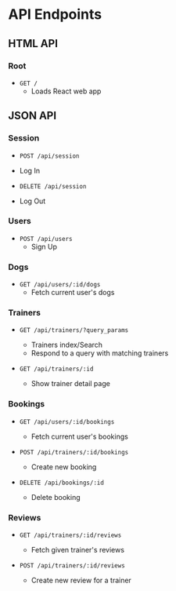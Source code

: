 # API Endpoints

## HTML API
### Root
* `GET /`
  * Loads React web app

## JSON API
### Session
* `POST /api/session`
* Log In

* `DELETE /api/session`
* Log Out

### Users
* `POST /api/users`
  * Sign Up

### Dogs
* `GET /api/users/:id/dogs`
  * Fetch current user's dogs

### Trainers
* `GET /api/trainers/?query_params`
  * Trainers index/Search
  * Respond to a query with matching trainers

* `GET /api/trainers/:id`
  * Show trainer detail page

### Bookings
* `GET /api/users/:id/bookings`
  * Fetch current user's bookings

* `POST /api/trainers/:id/bookings`
  * Create new booking

* `DELETE /api/bookings/:id`
  * Delete booking

### Reviews
* `GET /api/trainers/:id/reviews`
  * Fetch given trainer's reviews

* `POST /api/trainers/:id/reviews`
  * Create new review for a trainer
